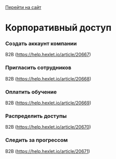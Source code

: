 [Перейти на сайт](https://ru.hexlet.io)

# Корпоративный доступ

### Создать аккаунт компании

B2B (https://help.hexlet.io/article/20667)

### Пригласить сотрудников

B2B (https://help.hexlet.io/article/20668)

### Оплатить обучение

B2B (https://help.hexlet.io/article/20669)

### Распределить доступы

B2B (https://help.hexlet.io/article/20670)

### Следить за прогрессом

B2B (https://help.hexlet.io/article/20671)


